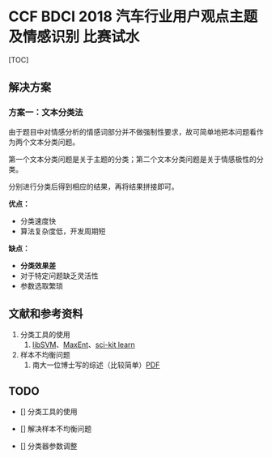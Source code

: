 # CCF BDCI 2018 汽车行业用户观点主题及情感识别 比赛试水

[TOC]

## 解决方案

### 方案一：文本分类法

由于题目中对情感分析的情感词部分并不做强制性要求，故可简单地把本问题看作为两个文本分类问题。

第一个文本分类问题是关于主题的分类；第二个文本分类问题是关于情感极性的分类。

分别进行分类后得到相应的结果，再将结果拼接即可。

**优点：**

- 分类速度快
- 算法复杂度低，开发周期短

**缺点：**

- **分类效果差** 
- 对于特定问题缺乏灵活性
- 参数选取繁琐



## 文献和参考资料

1. 分类工具的使用
   1. [libSVM](https://www.csie.ntu.edu.tw/~cjlin/libsvm/)、[MaxEnt](https://homepages.inf.ed.ac.uk/lzhang10/maxent.html)、[sci-kit learn](http://scikit-learn.org/stable/)
2. 样本不均衡问题
   1. 南大一位博士写的综述（比较简单）[PDF](http://lamda.nju.edu.cn/liyf/dm14/111220005.pdf)

## TODO

- [] 分类工具的使用

- [] 解决样本不均衡问题
- [] 分类器参数调整
